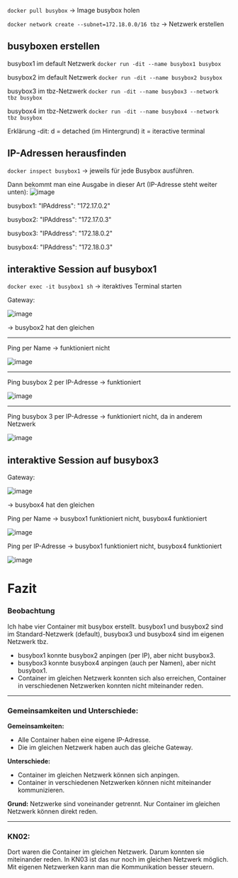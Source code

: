 
`docker pull busybox` -> Image busybox holen

`docker network create --subnet=172.18.0.0/16 tbz` -> Netzwerk erstellen


## busyboxen erstellen

busybox1 im default Netzwerk
`docker run -dit --name busybox1 busybox`

busybox2 im default Netzwerk
`docker run -dit --name busybox2 busybox`

busybox3 im tbz-Netzwerk
`docker run -dit --name busybox3 --network tbz busybox`

busybox4 im tbz-Netzwerk
`docker run -dit --name busybox4 --network tbz busybox`

Erklärung -dit: 
d = detached (im Hintergrund)
it = iteractive terminal

## IP-Adressen herausfinden
`docker inspect busybox1` -> jeweils für jede Busybox ausführen.

Dann bekommt man eine Ausgabe in dieser Art (IP-Adresse steht weiter unten):
![image](https://github.com/user-attachments/assets/43083915-18a2-419c-abc5-389816fe070b)

busybox1: "IPAddress": "172.17.0.2"

busybox2: "IPAddress": "172.17.0.3"

busybox3: "IPAddress": "172.18.0.2"

busybox4: "IPAddress": "172.18.0.3"


## interaktive Session auf busybox1 

`docker exec -it busybox1 sh` -> iteraktives Terminal starten

Gateway:

![image](https://github.com/user-attachments/assets/a19738d7-84c9-4503-834a-9bc9645a5e9d)

-> busybox2 hat den gleichen

---
Ping per Name -> funktioniert nicht

![image](https://github.com/user-attachments/assets/5388da9d-d6a3-42d4-a83b-9fafa1fbb9b8)

---
Ping busybox 2 per IP-Adresse -> funktioniert

![image](https://github.com/user-attachments/assets/8f8f8738-b9e4-46cc-9add-87aa16bb14b2)

---

Ping busybox 3 per IP-Adresse -> funktioniert nicht, da in anderem Netzwerk

![image](https://github.com/user-attachments/assets/77bf2455-9c90-4ed8-a49d-caa260aac4f1)



## interaktive Session auf busybox3
Gateway:

![image](https://github.com/user-attachments/assets/dbf04972-2def-41c7-8271-e0fb940b5b80)

-> busybox4 hat den gleichen


Ping per Name -> busybox1 funktioniert nicht, busybox4 funktioniert

![image](https://github.com/user-attachments/assets/8135f3a4-54f9-4edd-aa00-25ebc7bc418c)

Ping per IP-Adresse -> busybox1 funktioniert nicht, busybox4 funktioniert

![image](https://github.com/user-attachments/assets/31280553-37fe-47a5-ad5d-dfc1088f5702)



# Fazit

### Beobachtung

Ich habe vier Container mit busybox erstellt.
busybox1 und busybox2 sind im Standard-Netzwerk (default),
busybox3 und busybox4 sind im eigenen Netzwerk tbz.

* busybox1 konnte busybox2 anpingen (per IP), aber nicht busybox3.
* busybox3 konnte busybox4 anpingen (auch per Namen), aber nicht busybox1.
* Container im gleichen Netzwerk konnten sich also erreichen,
  Container in verschiedenen Netzwerken konnten nicht miteinander reden.

---

### Gemeinsamkeiten und Unterschiede:

**Gemeinsamkeiten:**

* Alle Container haben eine eigene IP-Adresse.
* Die im gleichen Netzwerk haben auch das gleiche Gateway.

**Unterschiede:**

* Container im gleichen Netzwerk können sich anpingen.
* Container in verschiedenen Netzwerken können nicht miteinander kommunizieren.

**Grund:**
Netzwerke sind voneinander getrennt. Nur Container im gleichen Netzwerk können direkt reden.

---

### KN02:

Dort waren die Container im gleichen Netzwerk.
Darum konnten sie miteinander reden. In KN03 ist das nur noch im gleichen Netzwerk möglich.
Mit eigenen Netzwerken kann man die Kommunikation besser steuern.

